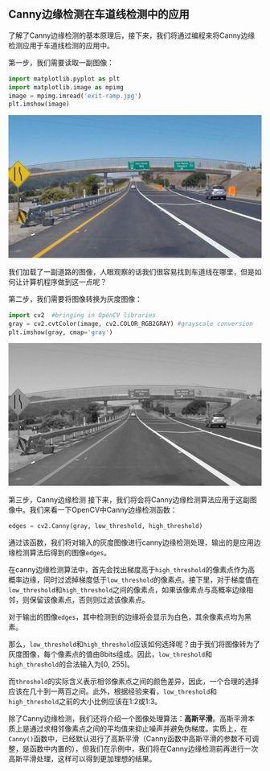 ## Canny边缘检测在车道线检测中的应用

了解了Canny边缘检测的基本原理后，接下来，我们将通过编程来将Canny边缘检测应用于车道线检测的应用中。

第一步，我们需要读取一副图像：
```python
import matplotlib.pyplot as plt
import matplotlib.image as mpimg
image = mpimg.imread('exit-ramp.jpg')
plt.imshow(image)
```
![CannyImage1](/assets/11.jpg)

我们加载了一副道路的图像，人眼观察的话我们很容易找到车道线在哪里，但是如何让计算机程序做到这一点呢？

第二步，我们需要将图像转换为灰度图像：
```python
import cv2  #bringing in OpenCV libraries
gray = cv2.cvtColor(image, cv2.COLOR_RGB2GRAY) #grayscale conversion
plt.imshow(gray, cmap='gray')
```
![CannyImage2](/assets/12.jpg)

第三步，Canny边缘检测
接下来，我们将会将Canny边缘检测算法应用于这副图像中。我们来看一下OpenCV中Canny边缘检测函数：
```python
edges = cv2.Canny(gray, low_threshold, high_threshold)
```
通过该函数，我们将对输入的灰度图像进行canny边缘检测处理，输出的是应用边缘检测算法后得到的图像`edges`。

在canny边缘检测算法中，首先会找出梯度高于`high_threshold`的像素点作为高概率边缘，同时过滤掉梯度低于`low_threshold`的像素点。接下里，对于梯度值在`low_threshold`和`high_threshold`之间的像素点，如果该像素点与高概率边缘相邻，则保留该像素点，否则则过滤该像素点。

对于输出的图像`edges`，其中检测到的边缘将会显示为白色，其余像素点均为黑素。

那么，`low_threshold`和`high_threshold`应该如何选择呢？由于我们将图像转为了灰度图像，每个像素点的值由8bits组成。因此，`low_threshold`和`high_threshold`的合法输入为[0, 255]。

而`threshold`的实际含义表示相邻像素点之间的颜色差异，因此，一个合理的选择应该在几十到一两百之间。此外，根据经验来看，`low_threshold`和`high_threshold`之前的大小比例应该在1:2或1:3。

除了Canny边缘检测，我们还将介绍一个图像处理算法：**高斯平滑**。高斯平滑本质上是通过求相邻像素点之间的平均值来抑止噪声并避免伪梯度。实质上，在`Canny()`函数中，已经默认进行了高斯平滑（Canny函数中高斯平滑的参数不可调整，是函数中内置的），但我们在示例中，我们将在Canny边缘检测前再进行一次高斯平滑处理，这样可以得到更加理想的结果。











